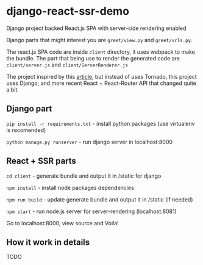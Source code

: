 # django-react-ssr-demo
Django project backed React.js SPA with server-side rendering enabled

Django parts that might interest you are `greet/view.py` and `greet/urls.py`.

The react.js SPA code are inside `client` directory, it uses webpack to make the bundle. The part that being use to render the generated code are `client/server.js` and `client/ServerRenderer.js`

The project inspired by this [article](https://www.beaconreader.com/beacon-engineering-blog/rendering-react), but instead of uses Tornado, this project uses Django, and more recent React + React-Router API that changed quite a bit.

## Django part
```pip install -r requirements.txt``` - install python packages (use virtualenv is recomended)

```python manage.py runserver``` - run django server in localhost:8000

## React + SSR parts

```cd client``` - generate bundle and output it in /static for django

```npm install``` - install node packages dependencies

```npm run build``` - update generate bundle and output it in /static (if needed)

```npm start``` - run node.js server for server-rendering (localhost:8081)

Go to localhost:8000, view source and Voila!

## How it work in details
TODO
